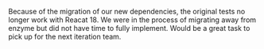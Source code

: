 Because of the migration of our new dependencies, the original tests no longer work with Reacat 18. We were in the process of migrating away from enzyme but did not have time to fully implement. Would be a great task to pick up for the next iteration team.